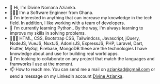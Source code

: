 - 👋 Hi, I’m Divine Nomana Azianka.
- 👨🏽‍💻 I'm a Software Engineer from Ghana. 
- 👀 I’m interested in anything that can increase my knowledge in the tech field. In addition, I like working with a team of developers.
- 🌱 I’m currently learning Python,. By the way, I'm always learning to improve my skills in solving problems.
- 👨🏽‍💻 HTML, CSS, Bootstrap CSS, Tailwindcss, Javascript, jQuery, NodeJS, VueJS, NuxtJS, AdonisJS, ExpressJS, PHP, Laravel, Dart, Flutter, MySql, Firebase, MongoDB these are the technologies I have knowledge about and use for building real world apps.
- 💞️ I’m looking to collaborate on any project that match the languages and framworks I use at the moment.
- 📫 How to reach me. You can send me a mail on aziankad@gmail.com or send a message on my LinkedIn account [Divine Azianka](https://www.linkedin.com/in/iamnomana).

<!---
iamnomana/iamnomana is a ✨ special ✨ repository because its `README.md` (this file) appears on your GitHub profile.
You can click the Preview link to take a look at your changes.
--->

